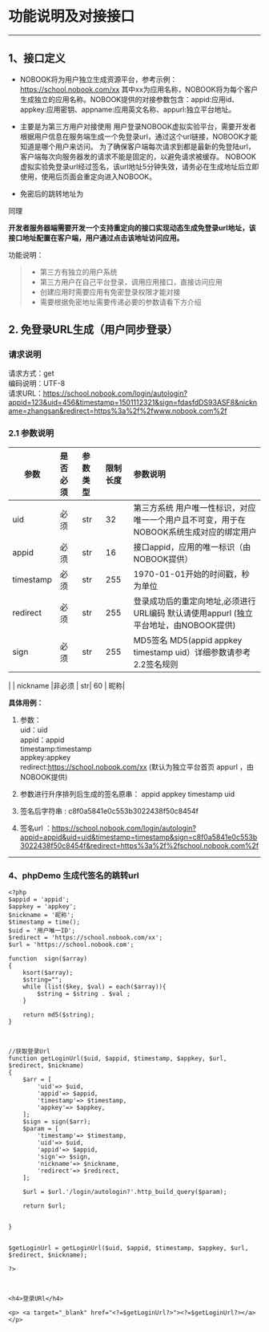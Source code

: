 # 功能说明及对接接口

------

## 1、接口定义

* NOBOOK将为用户独立生成资源平台，参考示例：https://school.nobook.com/xx  其中xx为应用名称，NOBOOK将为每个客户生成独立的应用名称。NOBOOK提供的对接参数包含：appid:应用id、appkey:应用密钥、appname:应用英文名称、appurl:独立平台地址。

* 主要是为第三方用户对接使用 用户登录NOBOOK虚拟实验平台，需要开发者根据用户信息在服务端生成一个免登录url，通过这个url链接，NOBOOK才能知道是哪个用户来访问。 为了确保客户端每次请求到都是最新的免登陆url，客户端每次向服务器发的请求不能是固定的，以避免请求被缓存。 NOBOOK虚拟实验免登录url经过签名，该url地址5分钟失效，请务必在生成地址后立即使用，使用后页面会重定向进入NOBOOK。
* 免密后的跳转地址为

同理

**开发者服务器端需要开发一个支持重定向的接口实现动态生成免登录url地址，该接口地址配置在客户端，用户通过点击该地址访问应用。**

功能说明：
> * 第三方有独立的用户系统
> * 第三方用户在自己平台登录，调用应用接口，直接访问应用
> * 创建应用时需要应用有免密登录权限才能对接
> * 需要根据免密地址需要传递必要的参数请看下方介绍



## 2. 免登录URL生成（用户同步登录）

### 请求说明
请求方式：get <br>
编码说明：UTF-8 <br>
请求URL：https://school.nobook.com/login/autologin?appid=123&uid=456&timestamp=1501112321&sign=fdasfdDS93ASF8&nickname=zhangsan&redirect=https%3a%2f%2fwww.nobook.com%2f

### 2.1 参数说明

| 参数        | 是否必须   |  参数类型  | 限制长度 |参数说明|
| --------    | :-----     | :----     | :----   | :----|
| uid    | 必须     | str     | 32   | 第三方系统 用户唯一性标识，对应唯一一个用户且不可变，用于在NOBOOK系统生成对应的绑定用户|
| appid |必须 | str|  16   | 接口appid，应用的唯一标识（由NOBOOK提供）|
| timestamp|必须| str|255   |1970-01-01开始的时间戳，秒为单位|
| redirect |必须 | str|  255  | 登录成功后的重定向地址,必须进行URL编码 默认请使用appurl (独立平台地址，由NOBOOK提供) |
| sign |必须 | str|  255   | MD5签名 MD5(appid appkey  timestamp uid）详细参数请参考 2.2签名规则
|
| nickname |非必须 | str|  60   | 昵称|


**具体用例：**

1. 参数：<br>
uid：uid <br>
appid：appid <br>
timestamp:timestamp <br>
appkey:appkey <br>
redirect:https://school.nobook.com/xx (默认为独立平台首页 appurl ，由NOBOOK提供) <br>


2. 参数进行升序排列后生成的签名原串：
appid appkey timestamp uid
3. 签名后字符串 : c8f0a5841e0c553b3022438f50c8454f

4. 签名url ：https://school.nobook.com/login/autologin?appid=appid&uid=uid&timestamp=timestamp&sign=c8f0a5841e0c553b3022438f50c8454f&redirect=https%3a%2f%2fschool.nobook.com%2f

---




### 4、phpDemo 生成代签名的跳转url
```
<?php
$appid = 'appid';
$appkey = 'appkey';
$nickname = '昵称';
$timestamp = time();
$uid = '用户唯一ID';
$redirect = 'https://school.nobook.com/xx';
$url = 'https://school.nobook.com';

function  sign($array)
{
    ksort($array);
    $string="";
    while (list($key, $val) = each($array)){
        $string = $string . $val ;
    }
    
    return md5($string);
}



//获取登录Url
function getLoginUrl($uid, $appid, $timestamp, $appkey, $url, $redirect, $nickname)
{
    $arr = [
        'uid'=> $uid,
        'appid'=> $appid,
        'timestamp'=> $timestamp,
        'appkey'=> $appkey,
    ];
    $sign = sign($arr);
    $param = [
        'timestamp'=> $timestamp,
        'uid'=> $uid,
        'appid'=> $appid,
        'sign'=> $sign,
        'nickname'=> $nickname,
        'redirect'=> $redirect,
    ];

    $url = $url.'/login/autologin?'.http_build_query($param);

    return $url;


}


$getLoginUrl = getLoginUrl($uid, $appid, $timestamp, $appkey, $url, $redirect, $nickname);

?>



<h4>登录URl</h4>

<p> <a target="_blank" href="<?=$getLoginUrl?>"><?=$getLoginUrl?></a> </p>

```



